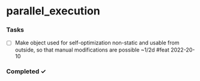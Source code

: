 # parallel_execution

### Tasks 
- [ ] Make object used for self-optimization non-static and usable from outside, so that manual modifications are possible ~1/2d #feat 2022-20-10

### Completed ✓
